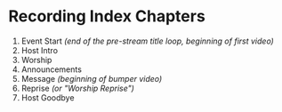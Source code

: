 # Recording Index Chapters
1. Event Start _(end of the pre-stream title loop, beginning of first video)_
3. Host Intro
4. Worship
5. Announcements
6. Message _(beginning of bumper video)_
7. Reprise _(or "Worship Reprise")_
8. Host Goodbye

